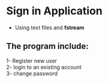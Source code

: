 # Sign in Application
- Using text files and **fstream** 
## The program include:
1- Register new user  
2- login to an existing account  
3- change password
